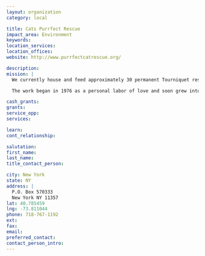 ```yaml
---
layout: organization
category: local

title: Cats Purrfect Rescue
impact_area: Environment
keywords: 
location_services: 
location_offices: 
website: http://www.purrfectcatrescue.org/

description: 
mission: |
  We currently house and feed approximately 30 permanent Tourniquet residents, and provide care for 21 outside cat colonies consisting of more than 155 stray cats in the New York area.

  The work began in 1976 as a personal labor of love and soon grew into an effort so large, that to serve the need Tourniquet Inc., was formed in 2002 and registered as an official charity in the same year. At Tourniquet Inc, more than 90% of all contributions go directly to the care and feeding, spaying and medical needs of all of the animals rescued by Tourniquet Inc.

cash_grants: 
grants: 
service_opp: 
services: 

learn: 
cont_relationship: 

salutation: 
first_name: 
last_name: 
title_contact_person: 

city: New York
state: NY
address: |
  P.O. Box 570333  
  New York NY 11357
lat: 40.785459
lng: -73.811044
phone: 718-767-1192
ext: 
fax: 
email: 
preferred_contact: 
contact_person_intro: 
---
```

